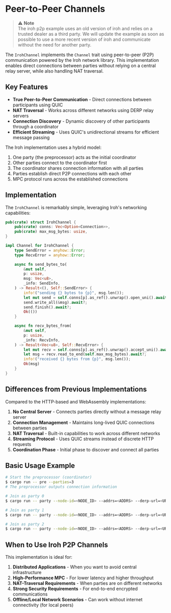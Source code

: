 # Peer-to-Peer Channels

> ⚠️ **Note**  
> The iroh p2p example uses an old version of iroh and relies on a trusted dealer as a third party. We will update the example as soon as possible to use a more recent version of iroh and communicate without the need for another party.

The `IrohChannel` implements the `Channel` trait using peer-to-peer (P2P) communication powered by the Iroh network library. This implementation enables direct connections between parties without relying on a central relay server, while also handling NAT traversal.

## Key Features

- **True Peer-to-Peer Communication** - Direct connections between participants using QUIC
- **NAT Traversal** - Works across different networks using DERP relay servers
- **Connection Discovery** - Dynamic discovery of other participants through a coordinator
- **Efficient Streaming** - Uses QUIC's unidirectional streams for efficient message passing

The Iroh implementation uses a hybrid model:

1. One party (the preprocessor) acts as the initial coordinator
2. Other parties connect to the coordinator first
3. The coordinator shares connection information with all parties
4. Parties establish direct P2P connections with each other
5. MPC protocol runs across the established connections

## Implementation

The `IrohChannel` is remarkably simple, leveraging Iroh's networking capabilities:

```rust
pub(crate) struct IrohChannel {
    pub(crate) conns: Vec<Option<Connection>>,
    pub(crate) max_msg_bytes: usize,
}

impl Channel for IrohChannel {
    type SendError = anyhow::Error;
    type RecvError = anyhow::Error;

    async fn send_bytes_to(
        &mut self,
        p: usize,
        msg: Vec<u8>,
        _info: SendInfo,
    ) -> Result<(), Self::SendError> {
        info!("sending {} bytes to {p}", msg.len());
        let mut send = self.conns[p].as_ref().unwrap().open_uni().await?;
        send.write_all(&msg).await?;
        send.finish().await?;
        Ok(())
    }

    async fn recv_bytes_from(
        &mut self,
        p: usize,
        _info: RecvInfo,
    ) -> Result<Vec<u8>, Self::RecvError> {
        let mut recv = self.conns[p].as_ref().unwrap().accept_uni().await?;
        let msg = recv.read_to_end(self.max_msg_bytes).await?;
        info!("received {} bytes from {p}", msg.len());
        Ok(msg)
    }
}
```

## Differences from Previous Implementations

Compared to the HTTP-based and WebAssembly implementations:

1. **No Central Server** - Connects parties directly without a message relay server
2. **Connection Management** - Maintains long-lived QUIC connections between parties
3. **NAT Traversal** - Built-in capabilities to work across different networks
4. **Streaming Protocol** - Uses QUIC streams instead of discrete HTTP requests
5. **Coordination Phase** - Initial phase to discover and connect all parties

## Basic Usage Example

```bash
# Start the preprocessor (coordinator)
$ cargo run -- pre --parties=3
# The preprocessor outputs connection information

# Join as party 0
$ cargo run -- party --node-id=<NODE_ID> --addrs=<ADDRS> --derp-url=<URL> --program=prog.gb --party=0 --input="123u32"

# Join as party 1
$ cargo run -- party --node-id=<NODE_ID> --addrs=<ADDRS> --derp-url=<URL> --program=prog.gb --party=1 --input="456u32"

# Join as party 2
$ cargo run -- party --node-id=<NODE_ID> --addrs=<ADDRS> --derp-url=<URL> --program=prog.gb --party=2 --input="789u32"
```

## When to Use Iroh P2P Channels

This implementation is ideal for:

1. **Distributed Applications** - When you want to avoid central infrastructure
2. **High-Performance MPC** - For lower latency and higher throughput
3. **NAT-Traversal Requirements** - When parties are on different networks
4. **Strong Security Requirements** - For end-to-end encrypted communications
5. **Offline/Local Network Scenarios** - Can work without internet connectivity (for local peers)
